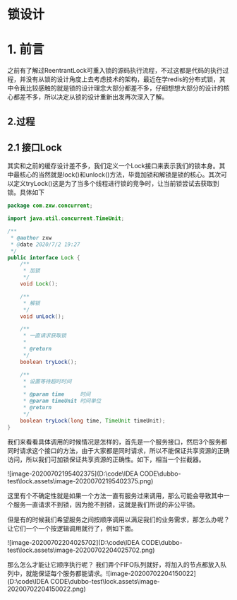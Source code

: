# 锁设计

# 1\. 前言

之前有了解过ReentrantLock可重入锁的源码执行流程，不过这都是代码的执行过程，并没有从锁的设计角度上去考虑技术的架构，最近在学redis的分布式锁，其中令我比较感触的就是锁的设计理念大部分都差不多，仔细想想大部分的设计的核心都差不多，所以决定从锁的设计重新出发再次深入了解。

## 2.过程

## 2.1 接口Lock

其实和之前的缓存设计差不多，我们定义一个Lock接口来表示我们的锁本身。其中最核心的当然就是lock()和unlock()方法，毕竟加锁和解锁是锁的核心。其次可以定义tryLock()这是为了当多个线程进行锁的竞争时，让当前锁尝试去获取到锁。具体如下

```java
package com.zxw.concurrent;

import java.util.concurrent.TimeUnit;

/**
 * @author zxw
 * @date 2020/7/2 19:27
 */
public interface Lock {
    /**
     * 加锁
     */
    void Lock();

    /**
     * 解锁
     */
    void unLock();

    /**
     * 一直请求获取锁
     *
     * @return
     */
    boolean tryLock();

    /**
     * 设置等待超时时间
     *
     * @param time     时间
     * @param timeUnit 时间单位
     * @return
     */
    boolean tryLock(long time, TimeUnit timeUnit);
}
```

我们来看看具体调用的时候情况是怎样的，首先是一个服务接口，然后3个服务都同时请求这个接口的方法，由于大家都是同时请求，所以不能保证共享资源的正确访问，所以我们可加锁保证共享资源的正确性。如下，相当一个拦截器。

![image-20200702195402375](D:\code\IDEA CODE\dubbo-test\lock.assets\image-20200702195402375.png)

这里有个不确定性就是如果一个方法一直有服务过来调用，那么可能会导致其中一个服务一直请求不到锁，因为抢不到锁，这就是我们所说的非公平锁。

但是有的时候我们希望服务之间按顺序调用以满足我们的业务需求，那怎么办呢？让它们一个一个按逻辑调用就行了，例如下面。

![image-20200702204025702](D:\code\IDEA CODE\dubbo-test\lock.assets\image-20200702204025702.png)

那么怎么才能让它顺序执行呢？ 我们弄个FIFO队列就好，将加入的节点都放入队列中，就能保证每个服务都能请求。![image-20200702204150022](D:\code\IDEA CODE\dubbo-test\lock.assets\image-20200702204150022.png)

